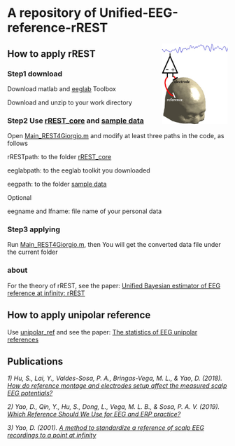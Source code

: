 # A repository of Unified-EEG-reference-rREST

<img src="https://github.com/ShiangHu/Unified-EEG-reference-rREST/blob/master/rREST%202017/head.jpg" width="150" align='right'>

## How to apply rREST

### Step1 download

   Download matlab and [eeglab](https://sccn.ucsd.edu/eeglab/download.php) Toolbox
   
   Download and unzip to your work directory
   
### Step2 Use [rREST_core](https://github.com/ShiangHu/Unified-EEG-reference-rREST/tree/master/rREST_core) and [sample data](https://github.com/ShiangHu/Unified-EEG-reference-rREST/tree/master/sample%20data)
   
   Open [Main_REST4Giorgio.m](https://github.com/ShiangHu/Unified-EEG-reference-rREST/blob/master/sample%20data/Main_REST4Giorgio.m) and modify at least three paths in the code, as follows
   
   rRESTpath: to the folder [rREST_core](https://github.com/ShiangHu/Unified-EEG-reference-rREST/tree/master/rREST_core)
   
   eeglabpath: to the eeglab toolkit you downloaded
   
   eegpath: to the folder [sample data](https://github.com/ShiangHu/Unified-EEG-reference-rREST/tree/master/sample%20data)
   
   Optional
   
   eegname and lfname: file name of your personal data
   
### Step3 applying

   Run [Main_REST4Giorgio.m](https://github.com/ShiangHu/Unified-EEG-reference-rREST/blob/master/sample%20data/Main_REST4Giorgio.m), then You will get the converted data file under the current folder
   
### about
   
   For the theory of rREST, see the paper: [Unified Bayesian estimator of EEG reference at infinity: rREST](https://doi.org/10.3389/fnins.2018.00297)

## How to apply unipolar reference
   Use [unipolar_ref](https://github.com/ShiangHu/Unified-EEG-reference-rREST/tree/master/unipolar_ref) and see the paper: [The statistics of EEG unipolar references](https://link.springer.com/article/10.1007/s10548-019-00706-y)

## Publications
*1) Hu, S., Lai, Y., Valdes-Sosa, P. A., Bringas-Vega, M. L., & Yao, D. (2018). [How do reference montage and electrodes setup affect the measured scalp EEG potentials?](https://iopscience.iop.org/article/10.1088/1741-2552/aaa13f)*

*2) Yao, D., Qin, Y., Hu, S., Dong, L., Vega, M. L. B., & Sosa, P. A. V. (2019). [Which Reference Should We Use for EEG and ERP practice?](https://link.springer.com/article/10.1007/s10548-019-00707-x)*

*3) Yao, D. (2001). [A method to standardize a reference of scalp EEG recordings to a point at infinity](https://iopscience.iop.org/article/10.1088/0967-3334/22/4/305/meta)*
